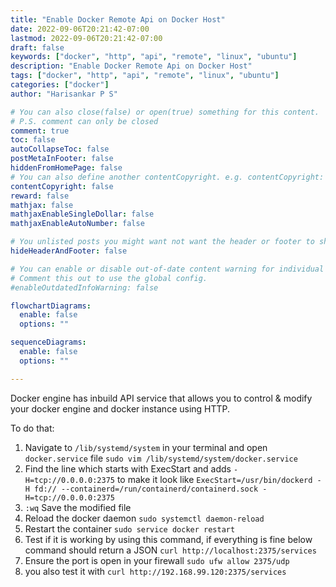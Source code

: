 ```yaml
---
title: "Enable Docker Remote Api on Docker Host"
date: 2022-09-06T20:21:42-07:00
lastmod: 2022-09-06T20:21:42-07:00
draft: false
keywords: ["docker", "http", "api", "remote", "linux", "ubuntu"]
description: "Enable Docker Remote Api on Docker Host"
tags: ["docker", "http", "api", "remote", "linux", "ubuntu"]
categories: ["docker"]
author: "Harisankar P S"

# You can also close(false) or open(true) something for this content.
# P.S. comment can only be closed
comment: true
toc: false
autoCollapseToc: false
postMetaInFooter: false
hiddenFromHomePage: false
# You can also define another contentCopyright. e.g. contentCopyright: "This is another copyright."
contentCopyright: false
reward: false
mathjax: false
mathjaxEnableSingleDollar: false
mathjaxEnableAutoNumber: false

# You unlisted posts you might want not want the header or footer to show
hideHeaderAndFooter: false

# You can enable or disable out-of-date content warning for individual post.
# Comment this out to use the global config.
#enableOutdatedInfoWarning: false

flowchartDiagrams:
  enable: false
  options: ""

sequenceDiagrams:
  enable: false
  options: ""

---
```


Docker engine has inbuild API service that allows you to control & modify your docker engine and docker instance using HTTP.

<!--more-->

To do that:
1. Navigate to `/lib/systemd/system` in your terminal and open `docker.service` file `sudo vim /lib/systemd/system/docker.service`
2. Find the line which starts with ExecStart and adds `-H=tcp://0.0.0.0:2375` to make it look like
`ExecStart=/usr/bin/dockerd -H fd:// --containerd=/run/containerd/containerd.sock -H=tcp://0.0.0.0:2375`
3. `:wq` Save the modified file
4. Reload the docker daemon `sudo systemctl daemon-reload`
5. Restart the container `sudo service docker restart`
6. Test if it is working by using this command, if everything is fine below command should return a JSON `curl http://localhost:2375/services`
7. Ensure the port is open in your firewall `sudo ufw allow 2375/udp`
8. you also test it with `curl http://192.168.99.120:2375/services`

